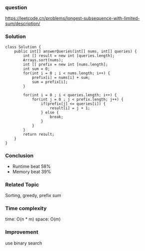 ### question
https://leetcode.cn/problems/longest-subsequence-with-limited-sum/description/
### Solution
```
class Solution {
    public int[] answerQueries(int[] nums, int[] queries) {
        int [] result = new int [queries.length];
        Arrays.sort(nums);
        int [] prefix = new int [nums.length];
        int sum = 0;
        for(int i = 0 ; i < nums.length; i++) {
            prefix[i] = nums[i] + sum;
            sum = prefix[i];
        }

        for(int i = 0 ; i < queries.length; i++) {
            for(int j = 0 ; j < prefix.length; j++) {
                if(prefix[j] <= queries[i]) {
                    result[i] = j + 1;
                } else {
                    break;
                }
            }
        }
        return result;
    }
}
```
### Conclusion
- Runtime beat 58%
- Memory beat 39%

### Related Topic
Sorting, greedy, prefix sum

### Time complexity
time: O(n * m)
space: O(m)

### Improvement
use binary search 